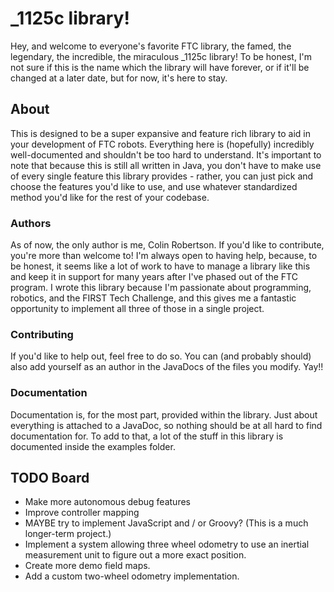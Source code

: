 # _1125c library!
Hey, and welcome to everyone's favorite FTC library, the famed, the
legendary, the incredible, the miraculous _1125c library! To be honest,
I'm not sure if this is the name which the library will have forever,
or if it'll be changed at a later date, but for now, it's here to stay.

## About
This is designed to be a super expansive and feature rich library to
aid in your development of FTC robots. Everything here is (hopefully)
incredibly well-documented and shouldn't be too hard to understand.
It's important to note that because this is still all written in Java,
you don't have to make use of every single feature this library provides -
rather, you can just pick and choose the features you'd like to use,
and use whatever standardized method you'd like for the rest of your codebase.

### Authors
As of now, the only author is me, Colin Robertson. If you'd like to contribute,
you're more than welcome to! I'm always open to having help, because, to be
honest, it seems like a lot of work to have to manage a library like this
and keep it in support for many years after I've phased out of the FTC program.
I wrote this library because I'm passionate about programming, robotics, and
the FIRST Tech Challenge, and this gives me a fantastic opportunity
to implement all three of those in a single project.

### Contributing
If you'd like to help out, feel free to do so. You can (and probably should) also
add yourself as an author in the JavaDocs of the files you modify. Yay!!

### Documentation
Documentation is, for the most part, provided within the library. Just about
everything is attached to a JavaDoc, so nothing should be at all hard to 
find documentation for. To add to that, a lot of the stuff in this library
is documented inside the examples folder.

## TODO Board
- Make more autonomous debug features
- Improve controller mapping
- MAYBE try to implement JavaScript and / or Groovy? (This is a much longer-term project.)
- Implement a system allowing three wheel odometry to use an inertial measurement unit
  to figure out a more exact position. 
- Create more demo field maps.
- Add a custom two-wheel odometry implementation.
